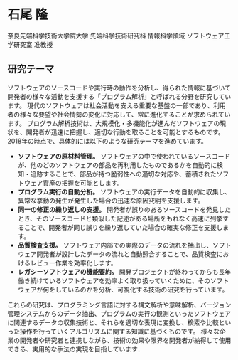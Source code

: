 # 石尾 隆 

奈良先端科学技術大学院大学 先端科学技術研究科 情報科学領域 ソフトウェア工学研究室 准教授

## 研究テーマ

ソフトウェアのソースコードや実行時の動作を分析し、得られた情報に基づいて開発者の様々な活動を支援する「プログラム解析」と呼ばれる分野を研究しています。
現代のソフトウェアは社会活動を支える重要な基盤の一部であり、利用者の様々な要望や社会情勢の変化に対応して、常に進化することが求められています。
プログラム解析技術は、大規模化・多機能化が進んだソフトウェアの現状を、開発者が迅速に把握し、適切な行動を取ることを可能とするものです。
2018年の時点で、具体的には以下のような研究テーマを進めています。

 - **ソフトウェアの原材料管理。** ソフトウェアの中で使われているソースコードが、他のどのソフトウェアの部品を再利用したものであるかを自動的に検知・追跡することで、部品が持つ脆弱性への適切な対応や、蓄積されたソフトウェア資産の把握を可能とします。
 - **プログラム実行の自動分析。** ソフトウェアの実行データを自動的に収集し、異常な挙動の発生が発生した場合の迅速な原因究明を支援します。
 - **同一の修正の繰り返しの支援。** 開発者が誤りのあるソースコードを発見したとき、そのソースコードと類似した記述がある場所をもれなく高速に列挙することで、開発者が同じ誤りを繰り返していた場合の確実な修正を支援します。
 - **品質検査支援。** ソフトウェア内部での実際のデータの流れを抽出し、ソフトウェア開発者が設計したデータの流れと自動照合することで、品質検査におけるレビュー作業を効率化します。
 - **レガシーソフトウェアの機能要約。** 開発プロジェクトが終わってからも長年働き続けているソフトウェアを効率よく取り扱っていくために、そのソフトウェアが何をしているのかを分析、可視化する技術の研究を行っています。

これらの研究は、プログラミング言語に対する構文解析や意味解析、バージョン管理システムからのデータ抽出、プログラムの実行の観測といったソフトウェアに関連するデータの収集技術と、それらを適切な表現に変換し、検索や比較といった操作を行っていくアルゴリズムに関する知識に基づくものです。
様々な企業の開発者や研究者と連携しながら、技術の効果や限界を開発者が納得して使用できる、実用的な手法の実現を目指しています． 
